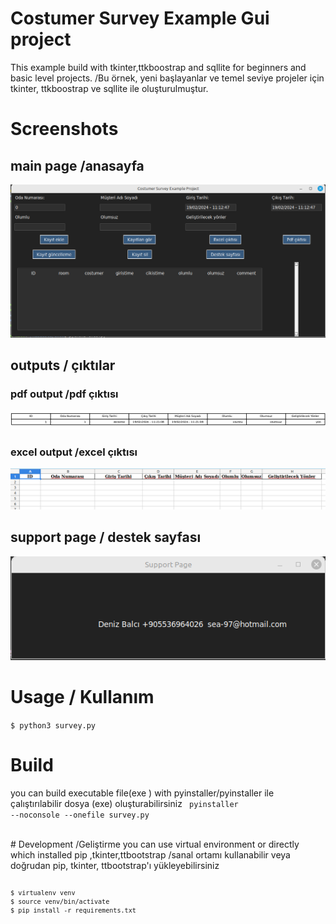 # Costumer Survey Example Gui project
This example build with tkinter,ttkboostrap  and sqllite for beginners and basic level projects. /Bu örnek, yeni başlayanlar ve temel seviye projeler için tkinter, ttkboostrap ve sqllite ile oluşturulmuştur.

# Screenshots
## main page   /anasayfa
![main page](/img/intro.png "main page")
## outputs  / çıktılar
### pdf output  /pdf çıktısı
![pdf output](/img/pdfoutput.png "pdf output")
### excel output /excel çıktısı
![excel output](/img/excel.png "excel output")
## support page  / destek sayfası
![support page](/img/support.png "support page")

# Usage / Kullanım

<code>$ python3 survey.py</code>


# Build
you can build executable file(exe ) with pyinstaller/pyinstaller ile çalıştırılabilir dosya (exe) oluşturabilirsiniz
<code>
pyinstaller --noconsole --onefile survey.py

</code>
# Development /Geliştirme
you can use virtual environment or directly which installed pip ,tkinter,ttbootstrap /sanal ortamı kullanabilir veya doğrudan pip, tkinter, ttbootstrap'ı yükleyebilirsiniz
<code>

    $ virtualenv venv
    $ source venv/bin/activate
    $ pip install -r requirements.txt

</code>

